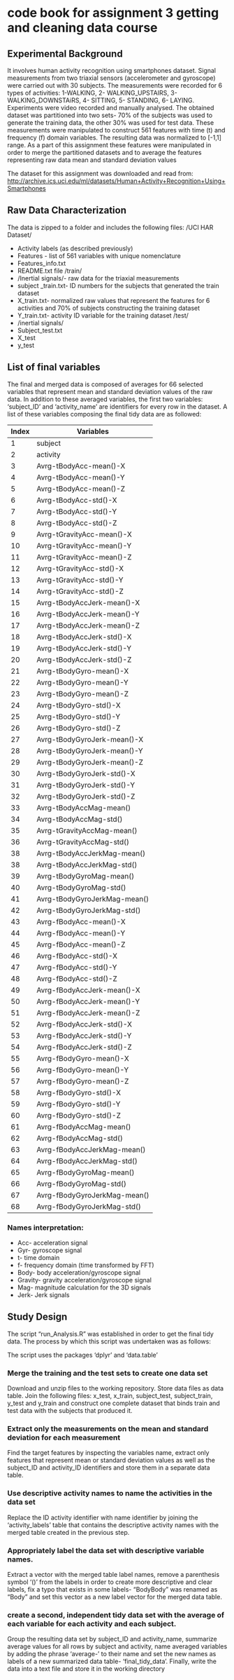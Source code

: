# code book for assignment 3 getting and cleaning data course

## Experimental Background
It involves human activity recognition using smartphones dataset. 
Signal measurements from two triaxial sensors (accelerometer and gyroscope) were carried out with 30 subjects. The measurements were recorded for 6 types of activities: 1-WALKING, 2- WALKING_UPSTAIRS, 3- WALKING_DOWNSTAiRS, 4- SITTING, 5- STANDING, 6- LAYING. Experiments were video recorded and manually analysed.
The obtained dataset was partitioned into two sets- 70% of the subjects was used to generate the training data, the other 30% was used for test data. These measurements were manipulated to construct 561 features with time (t) and frequency (f) domain variables. The resulting data was normalized to [-1,1] range.
As a part of this assignment these features were manipulated in order to merge the partitioned datasets and to average the features representing raw data mean and standard deviation values 

The dataset for this assignment was downloaded and read from:
http://archive.ics.uci.edu/ml/datasets/Human+Activity+Recognition+Using+Smartphones

## Raw Data Characterization
The data is zipped to a folder and includes the following files:
/UCI HAR Dataset/
-	Activity labels (as described previously)
-	Features - list of 561 variables with unique nomenclature
-	Features_info.txt
-	README.txt file
/train/
-	/Inertial signals/- raw data for the triaxial measurements
-	subject _train.txt- ID numbers for the subjects that generated the train dataset
-	X_train.txt- normalized raw values that represent the features for 6 activities and 70% of subjects constructing the training dataset
-	Y_train.txt-  activity ID variable for the training dataset
/test/
-	/inertial signals/
-	Subject_test.txt
-	X_test
-	y_test

## List of final variables 
The final and merged data is composed of averages for 66 selected variables that represent mean and standard deviation values of the raw data. In addition to these averaged variables, the first two variables: ‘subject_ID’ and ‘activity_name’  are identifiers for every row in the dataset.
A list of these variables composing the final tidy data are as followed:



| Index |           Variables          |
|-------|------------------------------|
|    1  | subject                      |
|    2  | activity                     |
|    3  | Avrg-tBodyAcc-mean()-X       |
|    4  | Avrg-tBodyAcc-mean()-Y       |
|    5  | Avrg-tBodyAcc-mean()-Z       |
|    6  | Avrg-tBodyAcc-std()-X        |
|    7  | Avrg-tBodyAcc-std()-Y        |
|    8  | Avrg-tBodyAcc-std()-Z        |
|    9  | Avrg-tGravityAcc-mean()-X    |
|   10  | Avrg-tGravityAcc-mean()-Y    |
|   11  | Avrg-tGravityAcc-mean()-Z    |
|   12  | Avrg-tGravityAcc-std()-X     |
|   13  | Avrg-tGravityAcc-std()-Y     |
|   14  | Avrg-tGravityAcc-std()-Z     |
|   15  | Avrg-tBodyAccJerk-mean()-X   |
|   16  | Avrg-tBodyAccJerk-mean()-Y   |
|   17  | Avrg-tBodyAccJerk-mean()-Z   |
|   18  | Avrg-tBodyAccJerk-std()-X    |
|   19  | Avrg-tBodyAccJerk-std()-Y    |
|   20  | Avrg-tBodyAccJerk-std()-Z    |
|   21  | Avrg-tBodyGyro-mean()-X      |
|   22  | Avrg-tBodyGyro-mean()-Y      |
|   23  | Avrg-tBodyGyro-mean()-Z      |
|   24  | Avrg-tBodyGyro-std()-X       |
|   25  | Avrg-tBodyGyro-std()-Y       |
|   26  | Avrg-tBodyGyro-std()-Z       |
|   27  | Avrg-tBodyGyroJerk-mean()-X  |
|   28  | Avrg-tBodyGyroJerk-mean()-Y  |
|   29  | Avrg-tBodyGyroJerk-mean()-Z  |
|   30  | Avrg-tBodyGyroJerk-std()-X   |
|   31  | Avrg-tBodyGyroJerk-std()-Y   |
|   32  | Avrg-tBodyGyroJerk-std()-Z   |
|   33  | Avrg-tBodyAccMag-mean()      |
|   34  | Avrg-tBodyAccMag-std()       |
|   35  | Avrg-tGravityAccMag-mean()   |
|   36  | Avrg-tGravityAccMag-std()    |
|   38  | Avrg-tBodyAccJerkMag-mean()  |
|   38  | Avrg-tBodyAccJerkMag-std()   |
|   39  | Avrg-tBodyGyroMag-mean()     |
|   40  | Avrg-tBodyGyroMag-std()      |
|   41  | Avrg-tBodyGyroJerkMag-mean() |
|   42  | Avrg-tBodyGyroJerkMag-std()  |
|   43  | Avrg-fBodyAcc-mean()-X       |
|   44  | Avrg-fBodyAcc-mean()-Y       |
|   45  | Avrg-fBodyAcc-mean()-Z       |
|   46  | Avrg-fBodyAcc-std()-X        |
|   47  | Avrg-fBodyAcc-std()-Y        |
|   48  | Avrg-fBodyAcc-std()-Z        |
|   49  | Avrg-fBodyAccJerk-mean()-X   |
|   50  | Avrg-fBodyAccJerk-mean()-Y   |
|   51  | Avrg-fBodyAccJerk-mean()-Z   |
|   52  | Avrg-fBodyAccJerk-std()-X    |
|   53  | Avrg-fBodyAccJerk-std()-Y    |
|   54  | Avrg-fBodyAccJerk-std()-Z    |
|   55  | Avrg-fBodyGyro-mean()-X      |
|   56  | Avrg-fBodyGyro-mean()-Y      |
|   57  | Avrg-fBodyGyro-mean()-Z      |
|   58  | Avrg-fBodyGyro-std()-X       |
|   59  | Avrg-fBodyGyro-std()-Y       |
|   60  | Avrg-fBodyGyro-std()-Z       |
|   61  | Avrg-fBodyAccMag-mean()      |
|   62  | Avrg-fBodyAccMag-std()       |
|   63  | Avrg-fBodyAccJerkMag-mean()  |
|   64  | Avrg-fBodyAccJerkMag-std()   |
|   65  | Avrg-fBodyGyroMag-mean()     |
|   66  | Avrg-fBodyGyroMag-std()      |
|   67  | Avrg-fBodyGyroJerkMag-mean() |
|   68  | Avrg-fBodyGyroJerkMag-std()  |

### Names interpretation:
-	Acc- acceleration signal
-	Gyr- gyroscope signal
-	t- time domain
-	f- frequency domain (time transformed by FFT)
-	Body- body acceleration/gyroscope signal
-	Gravity- gravity acceleration/gyroscope signal
-	Mag-  magnitude calculation for the 3D signals
-	Jerk- Jerk signals

## Study Design

The script “run_Analysis.R” was established in order to get the final tidy data. The process by which this script was undertaken was as follows:

The script uses the packages ‘dplyr’ and ‘data.table’




### Merge the training and the test sets to create one data set 

Download and unzip files to the working repository. Store data files as data table.
Join the following files: x_test, x_train, subject_test, subject_train, y_test and y_train and construct one complete dataset that binds train and test data with the subjects that produced it. 

### Extract only the measurements on the mean and standard deviation for each measurement

Find the target features by inspecting the variables name, extract only features that represent mean or standard deviation values as well as the subject_ID and activity_ID identifiers  and store them in a separate data table.

### Use descriptive activity names to name the activities in the data set
Replace the ID activity identifier with name identifier by joining the ‘activity_labels’ table that contains the descriptive activity names with the merged table created in the previous step. 
### Appropriately label the data set with descriptive variable names.
Extract a vector with the merged table label names, remove a parenthesis symbol ‘()’ from the labels in order to create more descriptive and clear labels, fix a typo that exists in some labels- “BodyBody” was renamed as “Body” and set this vector as a new label vector for the merged data table.
### create a second, independent tidy data set with the average of each variable for each activity and each subject.
Group the resulting data set by subject_ID and activity_name, summarize average values for all rows by subject and activity, name averaged variables by adding the phrase ‘average-’ to their name and set the new names as labels of a new summarized data table- ‘final_tidy_data’.
Finally, write the data into a text file and store it in the working directory
